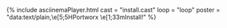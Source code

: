{%
    include asciinemaPlayer.html
    cast = "install.cast"
    loop = "loop"
    poster = "data:text/plain,\e[5;5HPortworx \e[1;33mInstall!" 
%}
